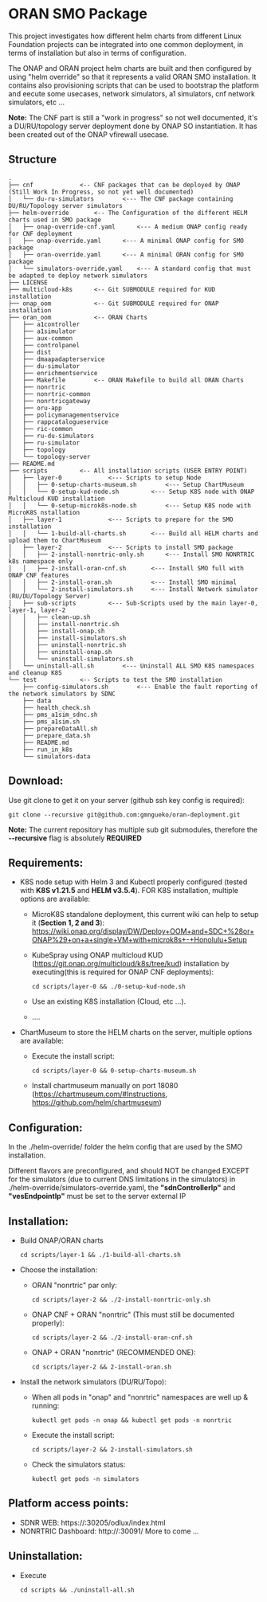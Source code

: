 # ORAN SMO Package

This project investigates how different helm charts from different Linux Foundation projects can be integrated into one common deployment, in terms of installation but also in terms of configuration.
<p>The ONAP and ORAN project helm charts are built and then configured by using "helm override" so that it represents a valid ORAN SMO installation.
It contains also provisioning scripts that can be used to bootstrap the platform and eecute some usecases, network simulators, a1 simulators, cnf network simulators, etc ...</p>

<strong>Note:</strong>
The CNF part is still a "work in progress" so not well documented, it's a DU/RU/topology server deployment done by ONAP SO instantiation.
It has been created out of the ONAP vfirewall usecase.

## Structure
```
.
├── cnf				<-- CNF packages that can be deployed by ONAP (Still Work In Progress, so not yet well documented)
│   └── du-ru-simulators		<--- The CNF package containing DU/RU/Topology server simulators
├── helm-override		<-- The Configuration of the different HELM charts used in SMO package
│   ├── onap-override-cnf.yaml  	<--- A medium ONAP config ready for CNF deployment
│   ├── onap-override.yaml 		<--- A minimal ONAP config for SMO package
│   ├── oran-override.yaml		<--- A minimal ORAN config for SMO package
│   └── simulators-override.yaml	<--- A standard config that must be adapted to deploy network simulators
├── LICENSE
├── multicloud-k8s		<-- Git SUBMODULE required for KUD installation
├── onap_oom			<-- Git SUBMODULE required for ONAP installation
├── oran_oom			<-- ORAN Charts
│   ├── a1controller
│   ├── a1simulator
│   ├── aux-common
│   ├── controlpanel
│   ├── dist
│   ├── dmaapadapterservice
│   ├── du-simulator
│   ├── enrichmentservice
│   ├── Makefile		<-- ORAN Makefile to build all ORAN Charts
│   ├── nonrtric
│   ├── nonrtric-common
│   ├── nonrtricgateway
│   ├── oru-app
│   ├── policymanagementservice
│   ├── rappcatalogueservice
│   ├── ric-common
│   ├── ru-du-simulators
│   ├── ru-simulator
│   ├── topology
│   └── topology-server
├── README.md
├── scripts			<-- All installation scripts (USER ENTRY POINT)
│   ├── layer-0				<--- Scripts to setup Node
│   │   ├── 0-setup-charts-museum.sh		<--- Setup ChartMuseum
│   │   └── 0-setup-kud-node.sh			<--- Setup K8S node with ONAP Multicloud KUD installation
│   │   └── 0-setup-microk8s-node.sh		<--- Setup K8S node with MicroK8S nstallation
│   ├── layer-1				<--- Scripts to prepare for the SMO installation
│   │   └── 1-build-all-charts.sh		<--- Build all HELM charts and upload them to ChartMuseum
│   ├── layer-2				<--- Scripts to install SMO package
│   │   ├── 2-install-nonrtric-only.sh		<--- Install SMO NONRTRIC k8s namespace only
│   │   ├── 2-install-oran-cnf.sh		<--- Install SMO full with ONAP CNF features
│   │   ├── 2-install-oran.sh			<--- Install SMO minimal 
│   │   └── 2-install-simulators.sh		<--- Install Network simulator (RU/DU/Topology Server)
│   ├── sub-scripts			<--- Sub-Scripts used by the main layer-0, layer-1, layer-2
│   │   ├── clean-up.sh
│   │   ├── install-nonrtric.sh
│   │   ├── install-onap.sh
│   │   ├── install-simulators.sh
│   │   ├── uninstall-nonrtric.sh
│   │   ├── uninstall-onap.sh
│   │   └── uninstall-simulators.sh
│   └── uninstall-all.sh		<--- Uninstall ALL SMO K8S namespaces and cleanup K8S
└── test			<-- Scripts to test the SMO installation
    ├── config-simulators.sh		<--- Enable the fault reporting of the network simulators by SDNC
    ├── data			
    ├── health_check.sh		
    ├── pms_a1sim_sdnc.sh
    ├── pms_a1sim.sh
    ├── prepareDataAll.sh
    ├── prepare_data.sh
    ├── README.md
    ├── run_in_k8s
    └── simulators-data

```
## Download:
Use git clone to get it on your server (github ssh key config is required):

```git clone --recursive git@github.com:gmngueko/oran-deployment.git```


<strong>Note:</strong> The current repository has multiple sub git submodules, therefore the <strong>--recursive</strong> flag is absolutely <strong>REQUIRED</strong>
  
## Requirements:
* K8S node setup with Helm 3 and Kubectl properly configured (tested with <strong>K8S v1.21.5</strong> and <strong>HELM v3.5.4</strong>).
  FOR K8S installation, multiple options are available:
	- MicroK8S standalone deployment, this current wiki can help to setup it (<strong>Section 1, 2 and 3</strong>): https://wiki.onap.org/display/DW/Deploy+OOM+and+SDC+%28or+ONAP%29+on+a+single+VM+with+microk8s+-+Honolulu+Setup

	- KubeSpray using ONAP multicloud KUD (https://git.onap.org/multicloud/k8s/tree/kud) installation by executing(this is required for ONAP CNF deployments): 
            
	    ```cd scripts/layer-0 && ./0-setup-kud-node.sh```
    

	- Use an existing K8S installation (Cloud, etc ...).
	- ....

* ChartMuseum to store the HELM charts on the server, multiple options are available:
	- Execute the install script:

		```cd scripts/layer-0 && 0-setup-charts-museum.sh```
	- Install chartmuseum manually on port 18080 (https://chartmuseum.com/#Instructions, https://github.com/helm/chartmuseum)
    
## Configuration:
In the ./helm-override/ folder the helm config that are used by the SMO installation. 
<p>Different flavors are preconfigured, and should NOT be changed EXCEPT for the simulators (due to current DNS limitations in the simulators)
in ./helm-override/simulators-override.yaml, the <strong>"sdnControllerIp"</strong> and <strong>"vesEndpointIp"</strong> must be set to the server external IP</p>

## Installation:
* Build ONAP/ORAN charts 

	```cd scripts/layer-1 && ./1-build-all-charts.sh```

* Choose the installation:
	- ORAN "nonrtric" par only: 
	
		```cd scripts/layer-2 && ./2-install-nonrtric-only.sh```

	- ONAP CNF + ORAN "nonrtric" (This must still be documented properly): 
 	
		```cd scripts/layer-2 && ./2-install-oran-cnf.sh```

	- ONAP + ORAN "nonrtric" (RECOMMENDED ONE):  
	
		```cd scripts/layer-2 && 2-install-oran.sh```

* Install the network simulators (DU/RU/Topo):
	- When all pods in "onap" and "nonrtric" namespaces are well up & running:
		
		```kubectl get pods -n onap && kubectl get pods -n nonrtric```

	- Execute the install script:
		
		```cd scripts/layer-2 && 2-install-simulators.sh```

	- Check the simulators status:

		```kubectl get pods -n simulators```
	
## Platform access points:
* SDNR WEB: 
	https://<K8SServerIP>:30205/odlux/index.html
* NONRTRIC Dashboard: 
	http://<K8SServerIP>:30091/
  More to come ...

## Uninstallation:
* Execute 
	
	```cd scripts && ./uninstall-all.sh```
